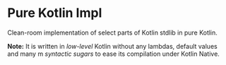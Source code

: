 Pure Kotlin Impl
================

Clean-room implementation of select parts of Kotlin stdlib in pure Kotlin.

**Note:** It is written in _low-level_ Kotlin without any lambdas, default values and many m _syntactic sugars_
to ease its compilation under Kotlin Native.
